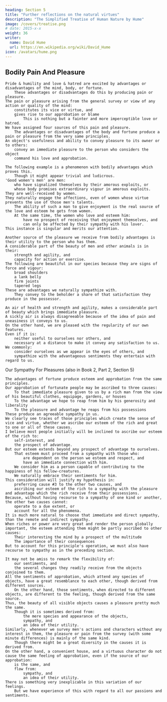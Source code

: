```yaml
---
heading: Section 5
title: "Further reflections on the natural virtues"
description: "The Simplified Treatise of Human Nature by Hume"
image: /covers/treatise.png
# date: 2015-x-x
weight: 36
writer:
  name: David Hume
  url: https://en.wikipedia.org/wiki/David_Hume
icon: /avatars/hume.png
---
```




## Bodily Pain And Pleasure

    Pride & humility and love & hatred are excited by advantages or disadvantages of the mind, body, or fortune.
        These advantages or disadvantages do this by producing pain or pleasure.
    The pain or pleasure arising from the general survey or view of any action or quality of the mind:
        constitutes its vice or virtue, and
        gives rise to our approbation or blame
            This is nothing but a fainter and more imperceptible love or hatred.
    We have assigned four sources of this pain and pleasure.
        The advantages or disadvantages of the body and fortune produce a pain or pleasure from the very same principles.
    An object's usefulness and ability to convey pleasure to its owner or to others:
        convey an immediate pleasure to the person who considers the object
        command his love and approbation.

    The following example is a phenomenon with bodily advantages which proves this.
        Though it might appear trivial and ludicrous.
    'Good women's men' are men:
        who have signalized themselves by their amorous exploits, or
        whose body promises extraordinary vigour in amorous exploits.
    They are well-received by women.
    They naturally engage the affections, even of women whose virtue prevents the use of those men's talents.
        The ability of such a man to give enjoyment is the real source of the love and esteem he gets from women.
        At the same time, the women who love and esteem him:
            have no prospect of receiving that enjoyment themselves, and
            can only be affected by their sympathy with his lover.
    This instance is singular and merits our attention.

    Another source of the pleasure we receive from bodily advantages is their utility to the person who has them.
    A considerable part of the beauty of men and other animals is in their:
        strength and agility, and
        capacity for action or exercise.
    The following are beautiful in our species because they are signs of force and vigour:
        broad shoulders
        a lank belly
        firm joints
        tapered legs
    These are advantages we naturally sympathize with.
        They convey to the beholder a share of that satisfaction they produce in the possessor.

    An air of health and strength and agility, makes a considerable part of beauty which brings immediate pleasure.
    A sickly air is always disagreeable because of the idea of pain and uneasiness it conveys to us.
    On the other hand, we are pleased with the regularity of our own features.
    Even if it is:
        neither useful to ourselves nor others, and
        necessary at a distance to make it convey any satisfaction to us.
    We commonly:
        consider ourselves as we appear in the eyes of others, and
        sympathize with the advantageous sentiments they entertain with regard to us.


Our Sympathy For Pleasures (also in Book 2, Part 2, Section 5)

    The advantages of fortune produce esteem and approbation from the same principles.
    Our approbation of fortunate people may be ascribed to three causes:
        To that immediate pleasure given to us by a rich man from the view of his beautiful clothes, equipage, gardens, or houses
        To the advantage we hope to reap from him by his generosity and liberality
        To the pleasure and advantage he reaps from his possessions
    These produce an agreeable sympathy in us.
    We clearly see traces of those principles which create the sense of vice and virtue, whether we ascribe our esteem of the rich and great to one or all of these causes.
    I believe most people initially will be inclined to ascribe our esteem of the rich to:
        self-interest, and
        the prospect of advantage.
    But our esteem extends beyond any prospect of advantage to ourselves.
        That esteem must proceed from a sympathy with those who:
            are dependent on the person we esteem and respect, and
            have an immediate connection with him.
        We consider him as a person capable of contributing to the happiness of his fellow-creatures.
        We naturally embrace their sentiments for him.
    This consideration will justify my hypothesis in:
        preferring cause #3 to the other two causes, and
        ascribing our esteem of the rich to a sympathy with the pleasure and advantage which the rich receive from their possessions.
    Because, without having recourse to a sympathy of one kind or another, the other two causes cannot:
        operate to a due extent, or
        account for all the phenomena.
    It is much more natural to choose that immediate and direct sympathy, than the remote and indirect sympathy.
    When riches or power are very great and render the person globally important, the esteem attending them might be partly ascribed to other causes:
        Their interesting the mind by a prospect of the multitude
        The importance of their consequences
    But to account for this principle's operation, we must also have recourse to sympathy as in the preceding section.

    It may not be amiss to remark the flexibility of:
        our sentiments, and
        the several changes they readily receive from the objects conjoined to them.
    All the sentiments of approbation, which attend any species of objects, have a great resemblance to each other, though derived from different sources.
        On the other hand, those sentiments, when directed to different objects, are different to the feeling, though derived from the same source.
    Thus, the beauty of all visible objects causes a pleasure pretty much the same.
        Though it is sometimes derived from:
            the mere species and appearance of the objects,
            sympathy, and
            an idea of their utility.
    Similarly, whenever we survey men's actions and characters without any interest in them, the pleasure or pain from the survey (with some minute differences) is mainly of the same kind.
        Though there might be a great diversity in the causes it is derived from.
    On the other hand, a convenient house, and a virtuous character do not cause the same feeling of approbation, even if the source of our approbation:
        is the same, and
        flow from:
            sympathy, and
            an idea of their utility.
    There is something very inexplicable in this variation of our feelings.
        But we have experience of this with regard to all our passions and sentiments.

